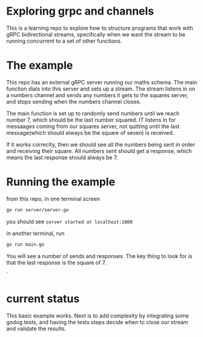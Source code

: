# Exploring grpc and channels

This is a learning repo to explore how to structure programs that work with gRPC bidirectional streams, specifically when we want the stream to be running concurrent to a set of other functions.

# The example
This repo has an external gRPC server running our maths schema. The main
function dials into this server and sets up a stream. The stream listens in on a
numbers channel and sends any numbers it gets to the squares server, and stops
sending when the numbers channel closes.

The main function is set up to randomly send numbers until we reach number 7,
which should be the last number squared. IT listens in for messaages coming from
our squares server, not quitting until the last message(which should always be
the square of seven) is received.

If it works correclty, then we should see all the numbers being sent in order
and receiving their square. All numbers sent should get a response, which means
the last response should always be 7.

# Running the example
from this repo, in one terminal screen

```sh
go run server/server.go
```

you should see `server started at localhost:1000`

in another terminal, run

``` sh
go run main.go
```

You will see a number of sends and responses. The key thing to look for is that
the last response is the square of 7.

`
# current status
This basic example works. Next is to add complexity by integrating some godog
tests, and having the tests steps decide when to close our stream and validate
the results.

